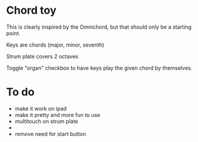 # Chord toy

This is clearly inspired by the Omnichord, but that should only be a starting point.

Keys are chords (major, minor, seventh)

Strum plate covers 2 octaves

Toggle "organ" checkbox to have keys play the given chord by themselves.



# To do

- make it work on ipad
- make it pretty and more fun to use
- multitouch on strum plate
- 
- remove need for start button